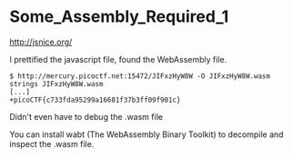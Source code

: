 # Some_Assembly_Required_1

http://jsnice.org/

I prettified the javascript file, found the WebAssembly file.

```shell
$ http://mercury.picoctf.net:15472/JIFxzHyW8W -O JIFxzHyW8W.wasm
strings JIFxzHyW8W.wasm
[...]
+picoCTF{c733fda95299a16681f37b3ff09f901c}
```
Didn't even have to debug the .wasm file

You can install wabt (The WebAssembly Binary Toolkit) to decompile and inspect the .wasm file.
